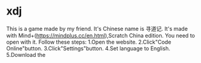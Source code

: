 # xdj
This is a game made by my friend.
It's Chinese name is 寻道记.
It's made with Mind+(https://mindplus.cc/en.html),Scratch China edition.
You need to open with it.
Follow these steps:
1.Open the website.
2.Click"Code Online"button.
3.Click"Settings"button.
4.Set language to English.
5.Download the 
